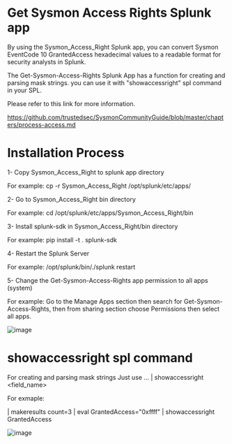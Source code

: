 # Get Sysmon Access Rights Splunk app
By using the Sysmon_Access_Right Splunk app, you can convert Sysmon EventCode 10 GrantedAccess hexadecimal values to a readable format for security analysts in Splunk.

The Get-Sysmon-Access-Rights Splunk App has a function for creating and parsing mask strings. you can use it with "showaccessright" spl command in your SPL.

Please refer to this link for more information.

https://github.com/trustedsec/SysmonCommunityGuide/blob/master/chapters/process-access.md

# Installation Process
1- Copy Sysmon_Access_Right to splunk app directory

For example: cp -r Sysmon_Access_Right /opt/splunk/etc/apps/ 

2- Go to Sysmon_Access_Right bin directory 

For example: cd /opt/splunk/etc/apps/Sysmon_Access_Right/bin

3- Install splunk-sdk in Sysmon_Access_Right/bin directory

For example: pip install -t . splunk-sdk

4- Restart the Splunk Server

For example: /opt/splunk/bin/./splunk restart

5- Change the Get-Sysmon-Access-Rights app permission to all apps (system)

For example: Go to the Manage Apps section then search for Get-Sysmon-Access-Rights, then from sharing section choose Permissions then select all apps.


![image](https://github.com/Mohammad-Mirasadollahi/Get-Sysmon-Access-Rights-Splunk-App/assets/150103330/d9a271f0-9f08-46b8-b3e2-92cfbd70419f)


# showaccessright spl command

For creating and parsing mask strings Just use ... | showaccessright <field_name>

For exmaple:

| makeresults count=3 
| eval GrantedAccess="0xffff" 
| showaccessright GrantedAccess


![image](https://github.com/Mohammad-Mirasadollahi/Get-Sysmon-Access-Rights-Splunk-App/assets/150103330/5c89a045-8c01-4395-85c9-26b5d1d9b857)

